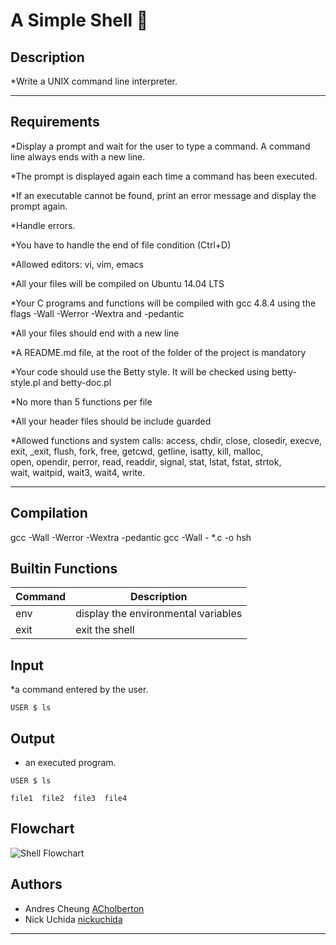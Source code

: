 # A Simple Shell :shell:

## Description

*Write a UNIX command line interpreter.

---

## Requirements

*Display a prompt and wait for the user to type a command. A command line always ends with a new line.

*The prompt is displayed again each time a command has been executed.

*If an executable cannot be found, print an error message and display the prompt again.

*Handle errors.

*You have to handle the end of file condition (Ctrl+D)

*Allowed editors: vi, vim, emacs

*All your files will be compiled on Ubuntu 14.04 LTS

*Your C programs and functions will be compiled with gcc 4.8.4 using the flags -Wall -Werror -Wextra and -pedantic

*All your files should end with a new line

*A README.md file, at the root of the folder of the project is mandatory

*Your code should use the Betty style. It will be checked using betty-style.pl and betty-doc.pl

*No more than 5 functions per file

*All your header files should be include guarded

*Allowed functions and system calls: access, chdir, close, closedir, execve, \
exit, _exit, flush, fork, free, getcwd, getline, isatty, kill, malloc, \
open, opendir, perror, read, readdir, signal, stat, lstat, fstat, strtok, \
wait, waitpid, wait3, wait4, write.

---

## Compilation

gcc -Wall -Werror -Wextra -pedantic gcc -Wall - *.c -o hsh

## Builtin Functions

Command | Description
------- | -------
env | display the environmental variables
exit | exit the shell

## Input

*a command entered by the user.

```
USER $ ls

```

## Output
* an executed program.

```
USER $ ls

file1  file2  file3  file4

```

## Flowchart

![Shell Flowchart](https://i.ibb.co/P9mYL5R/shellflowchart-1.jpg)


## Authors
* Andres Cheung [ACholberton](https://github.com/ACholberton)
* Nick Uchida [nickuchida](https://github.com/nickuchida)

---
